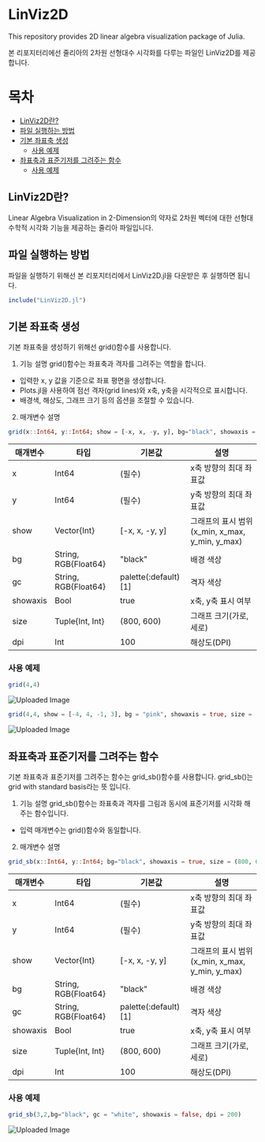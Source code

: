 # LinViz2D
This repository provides 2D linear algebra visualization package of Julia.

본 리포지터리에선 줄리아의 2차원 선형대수 시각화를 다루는 파일인 LinViz2D를 제공합니다.

# 목차
- [LinViz2D란?](#LinViz2D란?)
- [파일 실행하는 방법](#파일-실행하는-방법)
- [기본 좌표축 생성](#기본-좌표축-생성)
  - [사용 예제](#사용-예제)
- [좌표축과 표준기저를 그려주는 함수](#좌표축과-표준기저를-그려주는-함수)
  - [사용 예제](#사용-예제)
## LinViz2D란?

Linear Algebra Visualization in 2-Dimension의 약자로 2차원 벡터에 대한 선형대수학적 시각화 기능을 제공하는 줄리아 파일입니다.

## 파일 실행하는 방법
파일을 실행하기 위해선 본 리포지터리에서 LinViz2D.jl을 다운받은 후 실행하면 됩니다.

```julia
include("LinViz2D.jl")
```

## 기본 좌표축 생성
기본 좌표축을 생성하기 위해선 grid()함수를 사용합니다.

1. 기능 설명 
grid()함수는 좌표축과 격자를 그려주는 역할을 합니다.
* 입력한 x, y 값을 기준으로 좌표 평면을 생성합니다.
* Plots.jl을 사용하여 점선 격자(grid lines)와 x축, y축을 시각적으로 표시합니다.
* 배경색, 해상도, 그래프 크기 등의 옵션을 조절할 수 있습니다.

2. 매개변수 설명
```julia
grid(x::Int64, y::Int64; show = [-x, x, -y, y], bg="black", showaxis = true, size = (800, 600), dpi = 100)
```
|매개변수|타입|기본값|설명
|-----|----|----|----|
|x|Int64|(필수)|x축 방향의 최대 좌표값
|y|Int64|(필수)|y축 방향의 최대 좌표값
|show|Vector{Int}|[-x, x, -y, y]|그래프의 표시 범위(x_min, x_max, y_min, y_max)
|bg|String, RGB{Float64}|"black"|배경 색상
|gc|String, RGB{Float64}|palette(:default)[1]|격자 색상
|showaxis|Bool|true|x축, y축 표시 여부
|size|Tuple{Int, Int}|(800, 600)|그래프 크기(가로, 세로)
|dpi|Int|100|해상도(DPI)

### 사용 예제
```julia
grid(4,4)
```
![Uploaded Image](https://github.com/user-attachments/assets/1c678b26-28a0-4596-ad16-e4f2519c976e)

```julia
grid(4,4, show = [-4, 4, -1, 3], bg = "pink", showaxis = true, size = (800, 400))
```

![Uploaded Image](https://github.com/user-attachments/assets/be29ca78-26e3-41d4-87a4-1ec60473d24f)

## 좌표축과 표준기저를 그려주는 함수
기본 좌표축과 표준기저를 그려주는 함수는 grid_sb()함수를 사용합니다.
grid_sb()는 grid with standard basis라는 뜻 입니다.

1. 기능 설명
grid_sb()함수는 좌표축과 격자를 그림과 동시에 표준기저를 시각화 해주는 함수입니다.
* 입력 매개변수는 grid()함수와 동일합니다.

2. 매개변수 설명
```julia
grid_sb(x::Int64, y::Int64; bg="black", showaxis = true, size = (800, 600), dpi = 100)
```
|매개변수|타입|기본값|설명
|-----|----|----|----|
|x|Int64|(필수)|x축 방향의 최대 좌표값
|y|Int64|(필수)|y축 방향의 최대 좌표값
|show|Vector{Int}|[-x, x, -y, y]|그래프의 표시 범위(x_min, x_max, y_min, y_max)
|bg|String, RGB{Float64}|"black"|배경 색상
|gc|String, RGB{Float64}|palette(:default)[1]|격자 색상
|showaxis|Bool|true|x축, y축 표시 여부
|size|Tuple{Int, Int}|(800, 600)|그래프 크기(가로, 세로)
|dpi|Int|100|해상도(DPI)

### 사용 예제
```julia
grid_sb(3,2,bg="black", gc = "white", showaxis = false, dpi = 200)
```
![Uploaded Image](https://github.com/user-attachments/assets/47d2e9fe-a0f8-44a2-9231-edb887fc2f1c)

